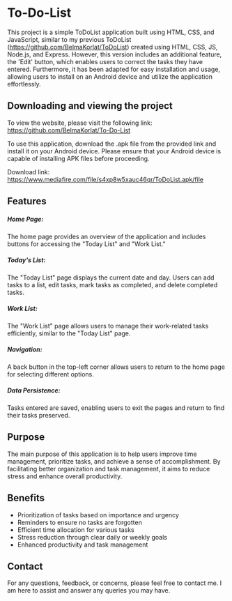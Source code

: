 # To-Do-List

This project is a simple ToDoList application built using HTML, CSS, and JavaScript, similar to my previous ToDoList (https://github.com/BelmaKorlat/ToDoList) created using HTML, CSS, JS, Node.js, and Express. However, this version includes an additional feature, the 'Edit' button, which enables users to correct the tasks they have entered. Furthermore, it has been adapted for easy installation and usage, allowing users to install on an Android device and utilize the application effortlessly.

## Downloading and viewing the project
To view the website, please visit the following link: https://github.com/BelmaKorlat/To-Do-List

To use this application, download the .apk file from the provided link and install it on your Android device. Please ensure that your Android device is capable of installing APK files before proceeding.

Download link: https://www.mediafire.com/file/s4xp8w5xauc46qr/ToDoList.apk/file

## Features
##### Home Page:
The home page provides an overview of the application and includes buttons for accessing the "Today List" and "Work List."

##### Today's List:
The "Today List" page displays the current date and day. Users can add tasks to a list, edit tasks, mark tasks as completed, and delete completed tasks.

##### Work List:
The "Work List" page allows users to manage their work-related tasks efficiently, similar to the "Today List" page.

##### Navigation:
A back button in the top-left corner allows users to return to the home page for selecting different options.

##### Data Persistence:
Tasks entered are saved, enabling users to exit the pages and return to find their tasks preserved.

## Purpose
The main purpose of this application is to help users improve time management, prioritize tasks, and achieve a sense of accomplishment. By facilitating better organization and task management, it aims to reduce stress and enhance overall productivity.

## Benefits
- Prioritization of tasks based on importance and urgency
- Reminders to ensure no tasks are forgotten
- Efficient time allocation for various tasks
- Stress reduction through clear daily or weekly goals
- Enhanced productivity and task management

## Contact
For any questions, feedback, or concerns, please feel free to contact me. I am here to assist and answer any queries you may have.
